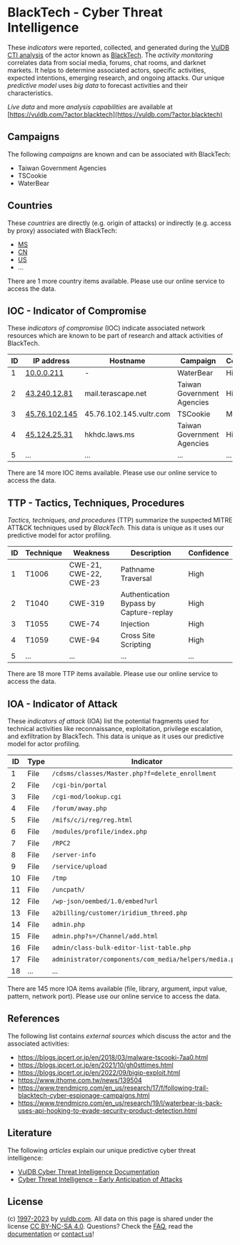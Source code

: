# BlackTech - Cyber Threat Intelligence

These _indicators_ were reported, collected, and generated during the [VulDB CTI analysis](https://vuldb.com/?kb.cti) of the actor known as [BlackTech](https://vuldb.com/?actor.blacktech). The _activity monitoring_ correlates data from social media, forums, chat rooms, and darknet markets. It helps to determine associated actors, specific activities, expected intentions, emerging research, and ongoing attacks. Our unique _predictive model_ uses _big data_ to forecast activities and their characteristics.

_Live data_ and more _analysis capabilities_ are available at [https://vuldb.com/?actor.blacktech](https://vuldb.com/?actor.blacktech)

## Campaigns

The following _campaigns_ are known and can be associated with BlackTech:

* Taiwan Government Agencies
* TSCookie
* WaterBear

## Countries

These _countries_ are directly (e.g. origin of attacks) or indirectly (e.g. access by proxy) associated with BlackTech:

* [MS](https://vuldb.com/?country.ms)
* [CN](https://vuldb.com/?country.cn)
* [US](https://vuldb.com/?country.us)
* ...

There are 1 more country items available. Please use our online service to access the data.

## IOC - Indicator of Compromise

These _indicators of compromise_ (IOC) indicate associated network resources which are known to be part of research and attack activities of BlackTech.

ID | IP address | Hostname | Campaign | Confidence
-- | ---------- | -------- | -------- | ----------
1 | [10.0.0.211](https://vuldb.com/?ip.10.0.0.211) | - | WaterBear | High
2 | [43.240.12.81](https://vuldb.com/?ip.43.240.12.81) | mail.terascape.net | Taiwan Government Agencies | High
3 | [45.76.102.145](https://vuldb.com/?ip.45.76.102.145) | 45.76.102.145.vultr.com | TSCookie | Medium
4 | [45.124.25.31](https://vuldb.com/?ip.45.124.25.31) | hkhdc.laws.ms | Taiwan Government Agencies | High
5 | ... | ... | ... | ...

There are 14 more IOC items available. Please use our online service to access the data.

## TTP - Tactics, Techniques, Procedures

_Tactics, techniques, and procedures_ (TTP) summarize the suspected MITRE ATT&CK techniques used by _BlackTech_. This data is unique as it uses our predictive model for actor profiling.

ID | Technique | Weakness | Description | Confidence
-- | --------- | -------- | ----------- | ----------
1 | T1006 | CWE-21, CWE-22, CWE-23 | Pathname Traversal | High
2 | T1040 | CWE-319 | Authentication Bypass by Capture-replay | High
3 | T1055 | CWE-74 | Injection | High
4 | T1059 | CWE-94 | Cross Site Scripting | High
5 | ... | ... | ... | ...

There are 18 more TTP items available. Please use our online service to access the data.

## IOA - Indicator of Attack

These _indicators of attack_ (IOA) list the potential fragments used for technical activities like reconnaissance, exploitation, privilege escalation, and exfiltration by BlackTech. This data is unique as it uses our predictive model for actor profiling.

ID | Type | Indicator | Confidence
-- | ---- | --------- | ----------
1 | File | `/cdsms/classes/Master.php?f=delete_enrollment` | High
2 | File | `/cgi-bin/portal` | High
3 | File | `/cgi-mod/lookup.cgi` | High
4 | File | `/forum/away.php` | High
5 | File | `/mifs/c/i/reg/reg.html` | High
6 | File | `/modules/profile/index.php` | High
7 | File | `/RPC2` | Low
8 | File | `/server-info` | Medium
9 | File | `/service/upload` | High
10 | File | `/tmp` | Low
11 | File | `/uncpath/` | Medium
12 | File | `/wp-json/oembed/1.0/embed?url` | High
13 | File | `a2billing/customer/iridium_threed.php` | High
14 | File | `admin.php` | Medium
15 | File | `admin.php?s=/Channel/add.html` | High
16 | File | `admin/class-bulk-editor-list-table.php` | High
17 | File | `administrator/components/com_media/helpers/media.php` | High
18 | ... | ... | ...

There are 145 more IOA items available (file, library, argument, input value, pattern, network port). Please use our online service to access the data.

## References

The following list contains _external sources_ which discuss the actor and the associated activities:

* https://blogs.jpcert.or.jp/en/2018/03/malware-tscooki-7aa0.html
* https://blogs.jpcert.or.jp/en/2021/10/gh0sttimes.html
* https://blogs.jpcert.or.jp/en/2022/09/bigip-exploit.html
* https://www.ithome.com.tw/news/139504
* https://www.trendmicro.com/en_us/research/17/f/following-trail-blacktech-cyber-espionage-campaigns.html
* https://www.trendmicro.com/en_us/research/19/l/waterbear-is-back-uses-api-hooking-to-evade-security-product-detection.html

## Literature

The following _articles_ explain our unique predictive cyber threat intelligence:

* [VulDB Cyber Threat Intelligence Documentation](https://vuldb.com/?kb.cti)
* [Cyber Threat Intelligence - Early Anticipation of Attacks](https://www.scip.ch/en/?labs.20201022)

## License

(c) [1997-2023](https://vuldb.com/?kb.changelog) by [vuldb.com](https://vuldb.com/?kb.about). All data on this page is shared under the license [CC BY-NC-SA 4.0](https://creativecommons.org/licenses/by-nc-sa/4.0/). Questions? Check the [FAQ](https://vuldb.com/?kb.faq), read the [documentation](https://vuldb.com/?kb) or [contact us](https://vuldb.com/?contact)!
